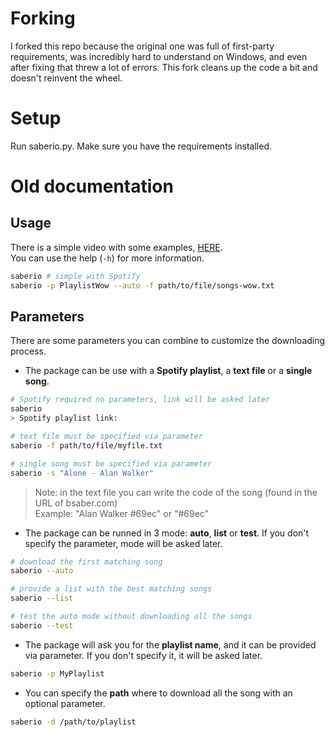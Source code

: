 # Forking
I forked this repo because the original one was full of first-party requirements, was incredibly hard to understand on Windows, and even after fixing that threw a lot of errors. This fork cleans up the code a bit and doesn't reinvent the wheel.

# Setup
Run saberio.py. Make sure you have the requirements installed.

# Old documentation

## Usage
There is a simple video with some examples, [HERE](https://www.loom.com/share/38fb26be202943a3ba9dc42fc6f71ae2).  
You can use the help (`-h`) for more information.
```bash
saberio # simple with Spotify
saberio -p PlaylistWow --auto -f path/to/file/songs-wow.txt
```

## Parameters
There are some parameters you can combine to customize the downloading process.

* The package can be use with a **Spotify playlist**, a **text file** or a **single song**.
```bash
# Spotify required no parameters, link will be asked later
saberio
> Spotify playlist link:

# text file must be specified via parameter
saberio -f path/to/file/myfile.txt

# single song must be specified via parameter
saberio -s "Alone - Alan Walker"
```
> Note: in the text file you can write the code of the song (found in the URL of bsaber.com)  
> Example: "Alan Walker #69ec" or "#69ec"

* The package can be runned in 3 mode: **auto**, **list** or **test**. If you don't specify the parameter, mode will be asked later.
```bash
# download the first matching song
saberio --auto

# provide a list with the best matching songs
saberio --list

# test the auto mode without downloading all the songs
saberio --test
```

* The package will ask you for the **playlist name**, and it can be provided via parameter. If you don't specify it, it will be asked later.
```bash
saberio -p MyPlaylist
```

* You can specify the **path** where to download all the song with an optional parameter.
```bash
saberio -d /path/to/playlist
```
